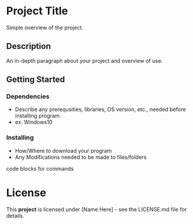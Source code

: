 # Project Title
Simple overview of the project.
## Description
An in-depth paragraph about your project and overview of use.
## Getting Started
### Dependencies
* Describe any prerequsities, libraries, OS version, etc., needed before installing program.
* ex. Windows10
### Installing
* How/Where to download your program
* Any Modifications needed to be made to files/folders

code blocks for commands
# License
This **project** is licensed under [Name Here] - see the LICENSE.md file for details.
